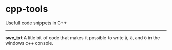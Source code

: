 # cpp-tools
Usefull code snippets in C++
- ------------------------ -

**swe_txt**
A litle bit of code that makes it possible to write å, ä, and ö in the windows c++ console.
